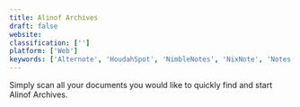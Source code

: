 ```yaml
---
title: Alinof Archives
draft: false 
website: 
classification: ['']
platform: ['Web']
keywords: ['Alternote', 'HoudahSpot', 'NimbleNotes', 'NixNote', 'Notes', 'Receipts', 'Yep', 'Yojimbo']
---
```

Simply scan all your documents you would like to quickly find and start Alinof Archives.